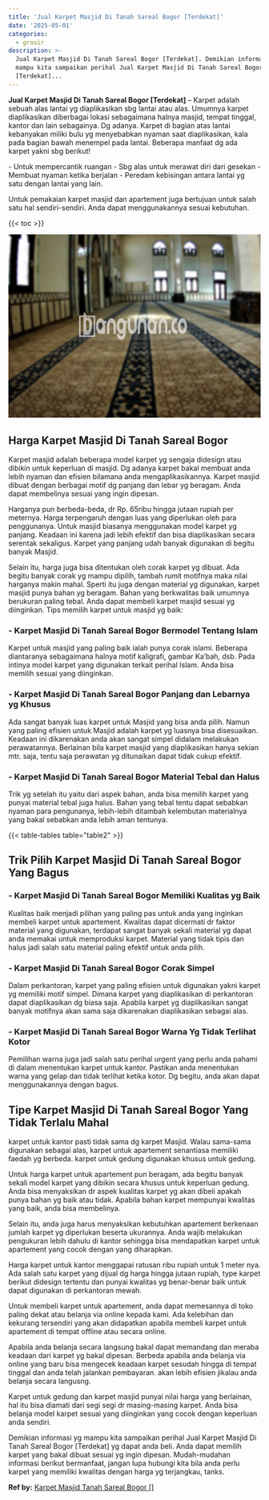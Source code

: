 ```yaml
---
title: 'Jual Karpet Masjid Di Tanah Sareal Bogor [Terdekat]'
date: '2025-05-01'
categories:
  - grosir
description: >-
  Jual Karpet Masjid Di Tanah Sareal Bogor [Terdekat]. Demikian informasi yg
  mampu kita sampaikan perihal Jual Karpet Masjid Di Tanah Sareal Bogor
  [Terdekat]...
---
```


**Jual Karpet Masjid Di Tanah Sareal Bogor \[Terdekat\]** – Karpet adalah sebuah alas lantai yg diaplikasikan sbg lantai atau alas. Umumnya karpet diaplikasikan diberbagai lokasi sebagaimana halnya masjid, tempat tinggal, kantor dan lain sebagainya. Dg adanya. Karpet di bagian atas lantai kebanyakan miliki bulu yg menyebabkan nyaman saat diaplikasikan, kala pada bagian bawah menempel pada lantai. Beberapa manfaat dg ada karpet yakni sbg berikut!

\- Untuk mempercantik ruangan - Sbg alas untuk merawat diri dari gesekan - Membuat nyaman ketika berjalan - Peredam kebisingan antara lantai yg satu dengan lantai yang lain.

Untuk pemakaian karpet masjid dan apartement juga bertujuan untuk salah satu hal sendiri-sendiri. Anda dapat menggunakannya sesuai kebutuhan.

{{< toc >}}

![Jual Karpet Masjid Di Tanah Sareal Bogor [Terdekat]](/images/grosir-karpet-murah-72.png)

## Harga Karpet Masjid Di Tanah Sareal Bogor

Karpet masjid adalah beberapa model karpet yg sengaja didesign atau dibikin untuk keperluan di masjid. Dg adanya karpet bakal membuat anda lebih nyaman dan efisien bilamana anda mengaplikasikannya. Karpet masjid dibuat dengan berbagai motif dg panjang dan lebar yg beragam. Anda dapat membelinya sesuai yang ingin dipesan.

Harganya pun berbeda-beda, dr Rp. 65ribu hingga jutaan rupiah per meternya. Harga terpengaruh dengan luas yang diperlukan oleh para penggunanya. Untuk masjid biasanya menggunakan model karpet yg panjang. Keadaan ini karena jadi lebih efektif dan bisa diaplikasikan secara serentak sekaligus. Karpet yang panjang udah banyak digunakan di begitu banyak Masjid.

Selain itu, harga juga bisa ditentukan oleh corak karpet yg dibuat. Ada begitu banyak corak yg mampu dipilih, tambah rumit motifnya maka nilai harganya makin mahal. Sperti itu juga dengan material yg digunakan, karpet masjid punya bahan yg beragam. Bahan yang berkwalitas baik umumnya berukuran paling tebal. Anda dapat membeli karpet masjid sesuai yg diinginkan. Tips memilih karpet untuk masjid yg baik:

### \- Karpet Masjid Di Tanah Sareal Bogor Bermodel Tentang Islam

Karpet untuk masjid yang paling baik ialah punya corak islami. Beberapa diantaranya sebagaimana halnya motif kaligrafi, gambar Ka’bah, dsb. Pada intinya model karpet yang digunakan terkait perihal Islam. Anda bisa memilih sesuai yang diinginkan.

### \- Karpet Masjid Di Tanah Sareal Bogor Panjang dan Lebarnya yg Khusus

Ada sangat banyak luas karpet untuk Masjid yang bisa anda pilih. Namun yang paling efisien untuk Masjid adalah karpet yg luasnya bisa disesuaikan. Keadaan ini dikarenakan anda akan sangat simpel didalam melakukan perawatannya. Berlainan bila karpet masjid yang diaplikasikan hanya sekian mtr. saja, tentu saja perawatan yg ditunaikan dapat tidak cukup efektif.

### \- Karpet Masjid Di Tanah Sareal Bogor Material Tebal dan Halus

Trik yg setelah itu yaitu dari aspek bahan, anda bisa memilih karpet yang punyai material tebal juga halus. Bahan yang tebal tentu dapat sebabkan nyaman para pengunanya, lebih-lebih ditambah kelembutan materialnya yang bakal sebabkan anda lebih aman tentunya.

{{< table-tables table="table2" >}}

## Trik Pilih Karpet Masjid Di Tanah Sareal Bogor Yang Bagus

### \- Karpet Masjid Di Tanah Sareal Bogor Memiliki Kualitas yg Baik

Kualitas baik menjadi pilihan yang paling pas untuk anda yang inginkan membeli karpet untuk apartement. Kwalitas dapat dicermati dr faktor material yang digunakan, terdapat sangat banyak sekali material yg dapat anda memakai untuk memproduksi karpet. Material yang tidak tipis dan halus jadi salah satu material paling efektif untuk anda pilih.

### \- Karpet Masjid Di Tanah Sareal Bogor Corak Simpel

Dalam perkantoran, karpet yang paling efisien untuk digunakan yakni karpet yg memiliki motif simpel. Dimana karpet yang diaplikasikan di perkantoran dapat diaplikasikan dg biasa saja. Apabila karpet yg diaplikasikan sangat banyak motifnya akan sama saja dikarenakan diaplikasikan sebagai alas.

### \- Karpet Masjid Di Tanah Sareal Bogor Warna Yg Tidak Terlihat Kotor

Pemilihan warna juga jadi salah satu perihal urgent yang perlu anda pahami di dalam menentukan karpet untuk kantor. Pastikan anda menentukan warna yang gelap dan tidak terlihat ketika kotor. Dg begitu, anda akan dapat menggunakannya dengan bagus.

## Tipe Karpet Masjid Di Tanah Sareal Bogor Yang Tidak Terlalu Mahal

karpet untuk kantor pasti tidak sama dg karpet Masjid. Walau sama-sama digunakan sebagai alas, karpet untuk apartement senantiasa memiliki faedah yg berbeda. karpet untuk gedung digunakan khusus untuk gedung.

Untuk harga karpet untuk apartement pun beragam, ada begitu banyak sekali model karpet yang dibikin secara khusus untuk keperluan gedung. Anda bisa menyaksikan dr aspek kualitas karpet yg akan dibeli apakah punya bahan yg baik atau tidak. Apabila bahan karpet mempunyai kwalitas yang baik, anda bisa membelinya.

Selain itu, anda juga harus menyaksikan kebutuhkan apartement berkenaan jumlah karpet yg diperlukan beserta ukurannya. Anda wajib melakukan pengukuran lebih dahulu di kantor sehingga bisa mendapatkan karpet untuk apartement yang cocok dengan yang diharapkan.

Harga karpet untuk kantor menggapai ratusan ribu rupiah untuk 1 meter nya. Ada salah satu karpet yang dijual dg harga hingga jutaan rupiah, type karpet berikut didesign tertentu dan punyai kwalitas yg benar-benar baik untuk dapat digunakan di perkantoran mewah.

Untuk membeli karpet untuk apartement, anda dapat memesannya di toko paling dekat atau belanja via online kepada kami. Ada kelebihan dan kekurang tersendiri yang akan didapatkan apabila membeli karpet untuk apartement di tempat offline atau secara online.

Apabila anda belanja secara langsung bakal dapat memandang dan meraba keadaan dari karpet yg bakal dipesan. Berbeda apabila anda belanja via online yang baru bisa mengecek keadaan karpet sesudah hingga di tempat tinggal dan anda telah jalankan pembayaran. akan lebih efisien jikalau anda belanja secara langusng.

Karpet untuk gedung dan karpet masjid punyai nilai harga yang berlainan, hal itu bisa diamati dari segi segi dr masing-masing karpet. Anda bisa belanja model karpet sesuai yang diinginkan yang cocok dengan keperluan anda sendiri.

Demikian informasi yg mampu kita sampaikan perihal Jual Karpet Masjid Di Tanah Sareal Bogor \[Terdekat\] yg dapat anda beli. Anda dapat memilih karpet yang bakal dibuat sesuai yg ingin dipesan. Mudah-mudahan informasi berikut bermanfaat, jangan lupa hubungi kita bila anda perlu karpet yang memiliki kwalitas dengan harga yg terjangkau, tanks.

**Ref by:**  [Karpet Masjid Tanah Sareal Bogor []](https://id.wikipedia.org/wiki/Karpet)
